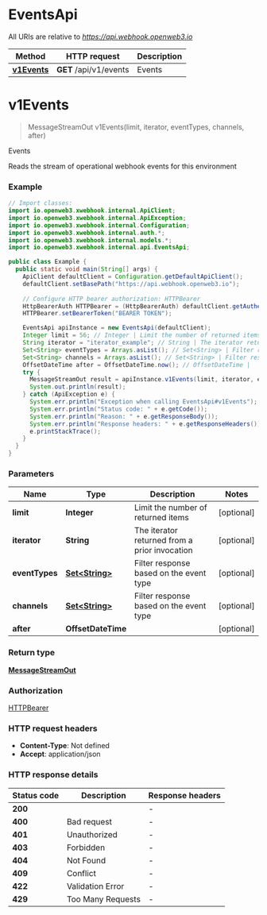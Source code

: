 # EventsApi

All URIs are relative to *https://api.webhook.openweb3.io*

Method | HTTP request | Description
------------- | ------------- | -------------
[**v1Events**](EventsApi.md#v1Events) | **GET** /api/v1/events | Events


<a name="v1Events"></a>
# **v1Events**
> MessageStreamOut v1Events(limit, iterator, eventTypes, channels, after)

Events

Reads the stream of operational webhook events for this environment

### Example
```java
// Import classes:
import io.openweb3.xwebhook.internal.ApiClient;
import io.openweb3.xwebhook.internal.ApiException;
import io.openweb3.xwebhook.internal.Configuration;
import io.openweb3.xwebhook.internal.auth.*;
import io.openweb3.xwebhook.internal.models.*;
import io.openweb3.xwebhook.internal.api.EventsApi;

public class Example {
  public static void main(String[] args) {
    ApiClient defaultClient = Configuration.getDefaultApiClient();
    defaultClient.setBasePath("https://api.webhook.openweb3.io");
    
    // Configure HTTP bearer authorization: HTTPBearer
    HttpBearerAuth HTTPBearer = (HttpBearerAuth) defaultClient.getAuthentication("HTTPBearer");
    HTTPBearer.setBearerToken("BEARER TOKEN");

    EventsApi apiInstance = new EventsApi(defaultClient);
    Integer limit = 56; // Integer | Limit the number of returned items
    String iterator = "iterator_example"; // String | The iterator returned from a prior invocation
    Set<String> eventTypes = Arrays.asList(); // Set<String> | Filter response based on the event type
    Set<String> channels = Arrays.asList(); // Set<String> | Filter response based on the event type
    OffsetDateTime after = OffsetDateTime.now(); // OffsetDateTime | 
    try {
      MessageStreamOut result = apiInstance.v1Events(limit, iterator, eventTypes, channels, after);
      System.out.println(result);
    } catch (ApiException e) {
      System.err.println("Exception when calling EventsApi#v1Events");
      System.err.println("Status code: " + e.getCode());
      System.err.println("Reason: " + e.getResponseBody());
      System.err.println("Response headers: " + e.getResponseHeaders());
      e.printStackTrace();
    }
  }
}
```

### Parameters

Name | Type | Description  | Notes
------------- | ------------- | ------------- | -------------
 **limit** | **Integer**| Limit the number of returned items | [optional]
 **iterator** | **String**| The iterator returned from a prior invocation | [optional]
 **eventTypes** | [**Set&lt;String&gt;**](String.md)| Filter response based on the event type | [optional]
 **channels** | [**Set&lt;String&gt;**](String.md)| Filter response based on the event type | [optional]
 **after** | **OffsetDateTime**|  | [optional]

### Return type

[**MessageStreamOut**](MessageStreamOut.md)

### Authorization

[HTTPBearer](../README.md#HTTPBearer)

### HTTP request headers

 - **Content-Type**: Not defined
 - **Accept**: application/json

### HTTP response details
| Status code | Description | Response headers |
|-------------|-------------|------------------|
**200** |  |  -  |
**400** | Bad request |  -  |
**401** | Unauthorized |  -  |
**403** | Forbidden |  -  |
**404** | Not Found |  -  |
**409** | Conflict |  -  |
**422** | Validation Error |  -  |
**429** | Too Many Requests |  -  |

